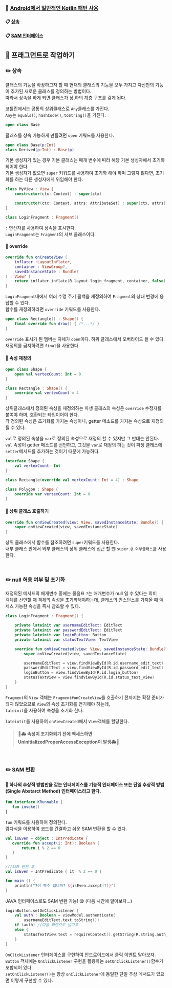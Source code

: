 ### 📔 [Android에서 일반적인 Kotlin 패턴 사용](https://developer.android.com/kotlin/common-patterns?hl=ko)
#### 📋 [상속](https://kotlinlang.org/docs/fun-interfaces.html#when-expression)
#### 📋 [SAM 인터페이스](https://kotlinlang.org/docs/fun-interfaces.html#when-expression)

## 📝 프래그먼트로 작업하기

### ✏️ 상속
클래스의 기능을 확장하고자 할 때 현재의 클래스의 기능을 모두 가지고 자신만의 기능이 추가된 새로운 클래스를 정의하는 방법이다.<br/>
따라서 상속을 하게 되면 클래스가 상,하의 계층 구조를 갖게 된다.
<br/>

코틀린에서는 공통의 상위클래스로 `Any`클래스를 가진다.<br/>
`Any`는 `equals()`, `hashCode()`, `toString()`을 가진다.

```kotlin
open class Base
```
클래스를 상속 가능하게 만들려면 `open` 키워드를 사용한다.
```kotlin
open class Base(p:Int)
class Derived(p:Int) : Base(p)
```
기본 생성자가 있는 경우 기본 클래스는 매개 변수에 따라 해당 기본 생성자에서 초기화되어야 한다.
<br/>
기본 생성자가 없으면 `super` 키워드를 사용하여 초기화 해야 하며 그렇지 않다면, 초기화를 하는 다른 생성자에게 위임해야 한다. 
```kotlin
class MyView : View {
    constructor(ctx: Context) : super(ctx)

    constructor(ctx: Context, attrs: AttributeSet) : super(ctx, attrs)
}
```

```kotlin
class LoginFragment : Fragment()
```
`:` 연산자를 사용하여 상속을 표시한다. <br/>
`LoginFragment`는 `Fragment`의 서브 클래스이다.

#### 📖  override

```kotlin
override fun onCreateView (
    inflater :LayoutInflater,
    container : ViewGroup?,
    savedInstanceState : Bundle?
) : View? {
    return inflater.inflate(R.layout.login_fragment, container, false)
}
```
`LoginFragment`내에서 여러 수명 주기 콜백을 재정의하여 `Fragment`의 상태 변경에 응답할 수 있다.<br/>
함수를 재정의하라면 `override` 키워드를 사용한다.
```kotlin
open class Rectangle() : Shape() {
    final override fun draw() { /*...*/ }
}
```
`override` 표시가 된 멤버는 자체가 `open`이다. 하위 클래스에서 오버라이드 될 수 있다. <br/>
재정의를 금지하려면 `final`을 사용한다.

#### 📖  속성 재정의
```kotlin
open class Shape {
    open val vertexCount: Int = 0
}

class Rectangle : Shape() {
    override val vertexCount = 4
}
```
상위클래스에서 정의된 속성을 재정의하는 파생 클래스의 속성은 `override` 수정자를 붙여야 하며, 호환되는 타입이어야 한다. <br/>
각 정의된 속성은 초기화를 가지는 속성이나, getter 메소드를 가지는 속성으로 재정의 될 수 있다.
<br/>

`val`로 정의된 속성을 `var`로 정의된 속성으로 재정의 할 수 있지만 그 반대는 안된다. <br/>
`val` 속성이 getter 메소드를 선언하고, 그것을 `var`로 재정의 하는 것이 파생 클래스에 `setter`메서드를 추가하는 것이기 때문에 가능하다.
```kotlin
interface Shape {
    val vertexCount: Int
}

class Rectangle(override val vertexCount: Int = 4) : Shape

class Polygon : Shape {
    override var vertexCount: Int = 0  
}
```

#### 📖 상위 클래스 호출하기
```kotlin
override fun onViewCreated(view: View, savedInstanceState: Bundle?) {
    super.onViewCreated(view, savedInstanceState)
}
```
상위 클래스에서 함수를 참조하려면 `super`키워드를 사용한다.<br/>
내부 클래스 안에서 외부 클래스의 상위 클래스에 접근 할 땐 `super.@.외부클래스`를 사용한다.

<br/>

### ✏️ null 허용 여부 및 초기화
재정의된 메서드의 매개변수 중에는 물음표 `?`는 매개변수가 null 일 수 있다는 의미 <br/>
객체를 선언할 때 객체의 속성을 초기화해야하는데, 클래스의 인스턴스를 가져올 때 액세스 가능한 속성을 즉시 참조할 수 있다. <br/>

```kotlin
class LoginFragment : Fragment() {

    private lateinit var usernameEditText: EditText
    private lateinit var passwordEditText: EditText
    private lateinit var loginButton: Button
    private lateinit var statusTextView: TextView

    override fun onViewCreated(view: View, savedInstanceState: Bundle?) {
        super.onViewCreated(view, savedInstanceState)

        usernameEditText = view.findViewById(R.id.username_edit_text)
        passwordEditText = view.findViewById(R.id.password_edit_text)
        loginButton = view.findViewById(R.id.login_button)
        statusTextView = view.findViewById(R.id.status_text_view)
    }
}
```
`Fragment`의 `View` 객체는 `Fragment#onCreateView`를 호출하기 전까지는 확장 준비가 되지 않았으므로 `View`의 속성 초기화를 연기해야 하는데, <br/>
`lateinit`을 사용하여 속성을 초기화 한다.

`lateintit`를 사용하여 `onViewCreated`에서 `View`객체를 할당한다.

> #### 🚨🚑 속성이 초기화되기 전에 액세스하면 UninitializedProperAccessException이 발생🚑🚨
<br/>

### ✏️ SAM 변환
#### 📌 하나의 추상적 방법만을 갖는 인터페이스를 기능적 인터페이스 또는 단일 추상적 방법 (Single Abstarct Method) 인터페이스라고 한다.<br/>

```kotlin
fun interface KRunnable {
   fun invoke()
}
```
`fun` 키워드를 사용하여 정의한다. <br/>
람다식을 이용하여 코드를 간결하고 쉬운 SAM 변환을 할 수 있다.

```kotlin
val isEven = object : IntPredicate {
   override fun accept(i: Int): Boolean {
       return i % 2 == 0
   }
}

///SAM 변환 후
val isEven = IntPredicate { it  % 2 == 0 }

fun main () {
    println("7이 짝수 입니까? ${isEven.accept(7)}")
}
```
JAVA 인터페이스로도 SAM 변환 가능! 😪 (다음 시간에 알아보자...)
<br/>


```kotlin
loginButton.setOnClickListener {
    val auth : Boolean = viewModel.authenticate(
    	usernameEditText.text.toString())
    if (auth) //다음 화면으로 넘기고
    else {
        statusTextView.text = requireContext().getString(R.string.auth_failed)
    }
}
```
`OnClickListener` 인터페이스를 구현하여 안드로이드에서 클릭 이벤트 달아보자. <br/>
`Button` 객체에는 `OnClickListener` 구현을 활용하는 `setOnClickListener()`함수가 포함되어 있다.<br/>
`setOnClickListener()`는 항상 `onClickListener`에 동일한 단일 추상 메서드가 있으면 이렇게 구현할 수 있다.
